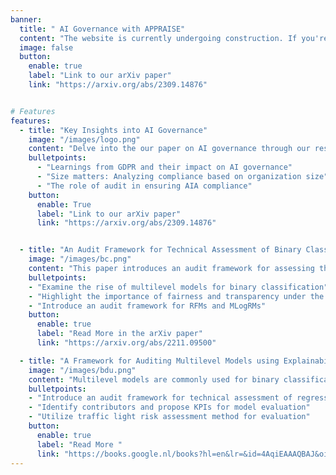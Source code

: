 ```yaml
---
banner:
  title: " AI Governance with APPRAISE"
  content: "The website is currently undergoing construction. If you're keen to learn more about our work, you can explore our research paper on arXiv using the provided link."
  image: false
  button:
    enable: true
    label: "Link to our arXiv paper"
    link: "https://arxiv.org/abs/2309.14876"


# Features
features:
  - title: "Key Insights into AI Governance"
    image: "/images/logo.png"
    content: "Delve into the our paper on AI governance through our research in the Netherlands. Discover how the proposed APPRAISE framework addresses challenges and provides valuable insights for organizations. "
    bulletpoints:
      - "Learnings from GDPR and their impact on AI governance"
      - "Size matters: Analyzing compliance based on organization size"
      - "The role of audit in ensuring AIA compliance"
    button:
      enable: True
      label: "Link to our arXiv paper"
      link: "https://arxiv.org/abs/2309.14876"


  - title: "An Audit Framework for Technical Assessment of Binary Classifiers"
    image: "/images/bc.png"
    content: "This paper introduces an audit framework for assessing the technical aspects of logistic regression and random forest models used for binary classification, in line with the European Commission's proposed Artificial Intelligence Act (AIA). The framework covers model, discrimination, transparency, and explainability aspects, utilizing 20 key performance indicators (KPIs) paired with a traffic light risk assessment method. By training models on an open-source dataset and evaluating with various explainability methods, the framework aims to aid regulatory bodies in conformity assessments and assist AI-system providers and users in complying with the AIA."
    bulletpoints:
    - "Examine the rise of multilevel models for binary classification"
    - "Highlight the importance of fairness and transparency under the AIA"
    - "Introduce an audit framework for RFMs and MLogRMs"
    button:
      enable: true
      label: "Read More in the arXiv paper"
      link: "https://arxiv.org/abs/2211.09500"

  - title: "A Framework for Auditing Multilevel Models using Explainability Methods"
    image: "/images/bdu.png"
    content: "Multilevel models are commonly used for binary classification within hierarchical structures, demanding transparent and ethical applications. This paper proposes an audit framework for assessing technical aspects of regression MLMs, focusing on model, discrimination, and transparency/explainability. Contributors like inter-MLM group fairness and feature contribution order are identified, with KPIs proposed for their evaluation using a traffic light risk assessment method. Different explainability methods (SHAP and LIME) are employed and compared for transparency assessment. Utilizing an open-source dataset, model performance is evaluated, highlighting challenges in popular explainability methods. The framework aims to aid regulatory conformity assessments and support businesses in aligning with AI regulations."
    bulletpoints:
    - "Introduce an audit framework for technical assessment of regression MLMs"
    - "Identify contributors and propose KPIs for model evaluation"
    - "Utilize traffic light risk assessment method for evaluation"
    button:
      enable: true
      label: "Read More "
      link: "https://books.google.nl/books?hl=en&lr=&id=4AqiEAAAQBAJ&oi=fnd&pg=PA12&dq=bhaumik+dey+auditing+binary+classifiers&ots=Rd9AM7DUZB&sig=KPBF3Z6dkrwjSwBNHJF-tBlb9Jc&redir_esc=y#v=onepage&q=bhaumik%20dey%20auditing%20binary%20classifiers&f=false"
---
```

